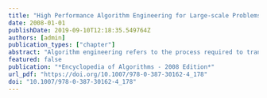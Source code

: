 ```yaml
---
title: "High Performance Algorithm Engineering for Large-scale Problems"
date: 2008-01-01
publishDate: 2019-09-10T12:18:35.549764Z
authors: [admin]
publication_types: ["chapter"]
abstract: "Algorithm engineering refers to the process required to transform a pencil-and-paper algorithm into a robust, efficient, well tested, and easily usable implementation. Thus it encompasses a number of topics, from modeling cache behavior to the principles of good software engineering; its main focus, however, is experimentation. In that sense, it may be viewed as a recent outgrowth of Experimental Algorithmics [14], which is specifically devoted to the development of methods, tools, and practices for assessing and refining algorithms through experimentation. The ACM Journal of Experimental Algorithmics (JEA), at URL www.jea.acm.org, is devoted to this area.  High-performance algorithm engineering [2] focuses on one of the many facets of algorithm engineering: speed. The high‐performance aspect does not immediately imply parallelism; in fact, in any highly parallel task, most of the impact of high‐performance..."
featured: false
publication: "*Encyclopedia of Algorithms - 2008 Edition*"
url_pdf: "https://doi.org/10.1007/978-0-387-30162-4_178"
doi: "10.1007/978-0-387-30162-4_178"
---
```


